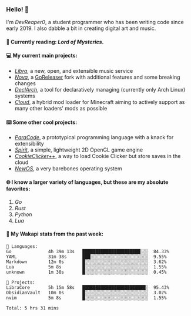 ### Hello! 👋

I'm _DevReaper0_, a student programmer who has been writing code since early 2019. I also dabble a bit in creating digital art and music.

#### 📖 Currently reading: *Lord of Mysteries*.

#### 💻 My current main projects:

-   _[Libra](https://github.com/LibraMusic)_, a new, open, and extensible music service
-   _[Nova](https://github.com/LibraMusic/Nova)_, a [GoReleaser](https://github.com/goreleaser/goreleaser) fork with additional features and some breaking changes
-   _[DeclArch](https://github.com/DevReaper0/declarch)_, a tool for declaratively managing (currently only Arch Linux) systems
-   _[Cloud](https://github.com/CloudLoaderMC/CloudLoader)_, a hybrid mod loader for Minecraft aiming to actively support as many other loaders' mods as possible

#### ⌨️ Some other cool projects:

-   _[ParaCode](https://github.com/ParaCodeLang/ParaCode)_, a prototypical programming language with a knack for extensibility
-   _[Spirit](https://gitlab.com/DevReaper0/SpiritEngine)_, a simple, lightweight 2D OpenGL game engine
-   _[CookieClicker++](https://github.com/DevReaper0/CookieClickerPlusPlus)_, a way to load Cookie Clicker but store saves in the cloud
-   _[NewOS](https://github.com/DevReaper0/NewOS)_, a very barebones operating system

#### 🌐 I know a larger variety of languages, but these are my absolute favorites:

1. _Go_
2. _Rust_
3. _Python_
4. _Lua_

#### 📡 My Wakapi stats from the past week:

```text
💾 Languages:
Go              4h 39m 13s   ██████████████████████░░░  84.33%
YAML            31m 38s      ███░░░░░░░░░░░░░░░░░░░░░░  9.55%
Markdown        12m 0s       █░░░░░░░░░░░░░░░░░░░░░░░░  3.62%
Lua             5m 8s        █░░░░░░░░░░░░░░░░░░░░░░░░  1.55%
unknown         1m 30s       █░░░░░░░░░░░░░░░░░░░░░░░░  0.45%

💼 Projects:
LibraCore       5h 15m 58s   ████████████████████████░  95.43%
ObsidianVault   10m 0s       █░░░░░░░░░░░░░░░░░░░░░░░░  3.02%
nvim            5m 8s        █░░░░░░░░░░░░░░░░░░░░░░░░  1.55%

Total: 5 hrs 31 mins
```
